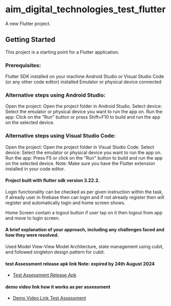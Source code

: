 # aim_digital_technologies_test_flutter

A new Flutter project.

## Getting Started

This project is a starting point for a Flutter application.

### Prerequisites:

Flutter SDK installed on your machine
Android Studio or Visual Studio Code (or any other code editor) installed
Emulator or physical device connected

### Alternative steps using Android Studio:

Open the project: Open the project folder in Android Studio.
Select device: Select the emulator or physical device you want to run the app on.
Run the app: Click on the "Run" button or press Shift+F10 to build and run the app on the selected
device.

### Alternative steps using Visual Studio Code:

Open the project: Open the project folder in Visual Studio Code.
Select device: Select the emulator or physical device you want to run the app on.
Run the app: Press F5 or click on the "Run" button to build and run the app on the selected device.
Note: Make sure you have the Flutter extension installed in your code editor.

#### Project built with flutter sdk version 3.22.2.

Login functionality can be checked as per given instruction within the task, if already user in
firebase then can login and if not already register then will register and automatically
login and home screen shows.

Home Screen contain a logout button if user tap on it then logout from app and move to login screen.

#### A brief explanation of your approach, including any challenges faced and how they were resolved.

Used Model View-View Model Architecture, state management using cubit, and followed singleton design
pattern for cubit.

#### test Assessment release apk link Note: expired by 24th August 2024

- [Test Assessment Release Apk](https://we.tl/t-qT2yo44zLl)

#### demo video link how it works as per assessment

- [Demo Video Link Test Assessment](https://drive.google.com/file/d/1L-CSzX5zdM-Kk20h-LP4jsXm45gPG3zR/view?usp=sharing)

